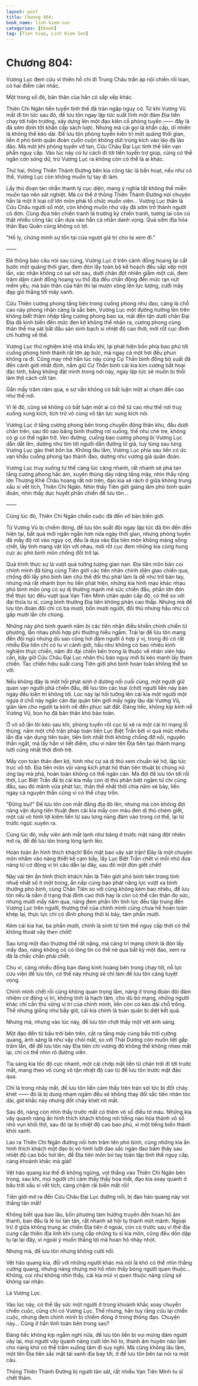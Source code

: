 ```yaml
---
layout: post
title: Chương 804: 
book_name: linh-kiem-son
categories: [Ebook]
tag: [Tien hiep, Linh Kiem Son]
---
```


# Chương 804: 

Vương Lục đem cửu vĩ thiên hồ chi đi Trung Châu trấn áp nội chiến rối loạn, có hai điểm cân nhắc.

Một trong số đó, bản thân của hắn có sắp xếp khác.

Thiên Chi Ngân tiền tuyến tình thế đã tràn ngập nguy cơ. Từ khi Vương Vũ mất đi tin tức sau đó, đế lưu tôn ngay lập tức suất lĩnh một đám Địa tiên chạy tới hiện trường, xây dựng lên một đạo kiên cố phòng tuyến —— đây là đã sớm định tốt khẩn cấp sách lược. Nhưng mà cái gọi là khẩn cấp, dĩ nhiên là không thể kéo dài. Đế lưu tôn phòng tuyến kiên trì một quãng thời gian, liền ở phó binh quân đoàn cuồn cuộn không dứt trùng kích vào lảo đà lảo đảo. Mà một khi phòng tuyến vỡ tan, Cửu Châu Đại Lục tình thế liền vạn phần nguy cấp. Vào lúc này có tư cách đi tới tiền tuyến trợ giúp, cũng có thể ngăn cơn sóng dữ, trừ Vương Lục ra không còn có thể là ai khác.

Thứ hai, thông Thiên Thánh Đường bên kia công tác là bẩn hoạt, nếu như có thể, Vương Lục còn không muốn tự tay đi làm.

Lấy thủ đoạn tàn nhẫn thanh lý cục diện, mang ý nghĩa tất không thể miễn muốn tạo nên sát nghiệt. Mà có thể ở thông Thiên Thánh Đường nói chuyện hẳn là một ít loại cỡ lớn môn phái tổ chức muốn viên... Vương Lục thân là Cửu Châu người số một, còn không muốn như vậy đã sớm trở thành người cô đơn. Cùng đọa tiên chiến tranh là trường kỳ chiến tranh, tương lai còn có thật nhiều công tác cần dựa vào hắn cá nhân danh vọng. Quá sớm địa hóa thân Bạo Quân cũng không có lợi.

"Hồ ly, chứng minh sự tồn tại của ngươi giá trị cho ta xem đi."

——

Đã thông báo câu nói sau cùng, Vương Lục ở trên cánh đồng hoang lại cất bước một quãng thời gian, đem đón lấy toàn bộ kế hoạch đều sắp xếp một lần, xác nhận không có sai sót sau, dưới chân đột nhiên giẫm một cái, đem trăm dặm cánh đồng hoang vu thổ địa đều chấn động đến mức rạn nứt mềm yếu, mà bản thân của hắn thì lại mượn xông lên lực lượng, cưỡi mây đạp gió thẳng tới mây xanh.

Cửu Thiên cương phong tầng bên trong cuồng phong như đao, càng là chỗ cao này phong nhận càng là sắc bén, Vương Lục một đường hướng lên trên không biết thâm nhập tầng cương phong bao xa, mãi đến tận dưới chân Đại Địa đã kinh biến đến mức đen kịt không thể nhận ra, cương phong cùng thân thể ma sát bắt đầu sản sinh bạch sí nhiệt độ cao thời, mới rốt cục đình chỉ hướng về thế.

Vương Lục thử nghiệm khẽ nhả khẩu khí, lại phát hiện bốn phía bao phủ tới cuồng phong hình thành rất lớn áp bức, mà ngay cả một hơi đều phun không ra đi. Cũng may nhờ hắn lúc này cùng Cự Thần binh đồng bộ suất đã đến cảnh giới nhất định, nắm giữ Cự Thần binh cái kia kim cương bất hoại đặc tính, bằng không đặt mình trong nơi này, ngay lập tức sẽ muốn bị thổi làm thịt cách cốt tán.

Gần mấy trăm năm qua, e sợ vẫn không có bất luận một ai chạm đến cao như thế nơi.

Vì lẽ đó, cũng sẽ không có bất luận một ai có thể từ cao như thế nơi truỵ xuống xung kích, tích trữ vô cùng vô tận lực xung kích nói.

Vương Lục ở tầng cương phong bên trong chuyển động thân khu, đầu dưới chân trên, sau đó sao băng bình thường rơi xuống, thế như chẻ tre, không có gì có thể ngăn trở. Ven đường, cuồng bạo cương phong bị Vương Lục dẫn dắt lên, dường như tìm tới người dẫn đường lữ giả, tuỳ tùng sau lưng Vương Lục gào thét bôn ba. Không lâu lắm, Vương Lục phía sau liền có ức vạn khẩu cuồng phong tạo thành đao, dường như vương giả quân đoàn.

Vương Lục truỵ xuống tư thế càng lúc càng nhanh, rất nhanh sẽ phá tan tầng cương phong hắc ám, xuyên thủng dày nặng tầng mây, nhìn thấy rộng lớn Thương Khê Châu hoang rất nơi trên, đạo kia xé rách ở giữa không trung xấu xí vết tích, Thiên Chi Ngân. Nhìn thấy Tiên giới giáng lâm phó binh quân đoàn, nhìn thấy dục huyết phấn chiến đế lưu tôn...

——

Cùng lúc đó, Thiên Chi Ngân chiến cuộc đã đến vỡ bàn biên giới.

Từ Vương Vũ bị chiếm đóng, đế lưu tôn suất đội ngay lập tức đã tìm đến đến hiện tại, bất quá mới ngăn ngắn hơn nửa ngày thời gian, nhưng phòng tuyến đã mấy độ rơi vào nguy cơ, đều là dựa vào Địa tiên môn không màng sống chết, lấy tính mạng vật lộn với nhau, mới rốt cục đem những kia cùng hung cực ác phó binh môn chống đối trở lại.

Quá trình thực sự là vượt quá tưởng tượng gian nan. Địa tiên môn bản coi chính mình đã từng cùng Tiên giới các tiên nhân chính diện giao chiến qua, chống đối lấy phó binh làm chủ thể đối thủ phải làm là dễ như trở bàn tay, nhưng mà rất nhanh bọn họ liền phát hiện, những kia hình mạo khác nhau phó binh môn ủng có sự dị thường mạnh mẽ sức chiến đấu, phần lớn đơn thể thực lực đều vượt qua Vạn Tiên Minh chân quân cấp độ, có thể so với đại thừa tu sĩ, cùng bình thường Địa tiên không phân cao thấp. Nhưng mà đế lưu tôn đoàn đội chỉ có ba mươi, bốn mươi người, đối thủ nhưng hầu như có gấp mười lần chi chúng.

Những này phó binh quanh năm bị các tiên nhân điều khiển chinh chiến tứ phương, lẫn nhau phối hợp phi thường hiểu ngầm. Trái lại đế lưu tôn mang đến đội ngũ nhưng dù sao cũng hơi đám người ô hợp ý vị, trong đó có rất nhiều Địa tiên chỉ có tu vi cảnh giới, hầu như không có bao nhiêu kinh nghiệm thực chiến, năm đó đại chiến bên trong là thuộc về nhân viên hậu cần, bây giờ Cửu Châu Đại Lục nhân thủ báo nguy mới bị kéo mạnh lấy tham chiến. Tác chiến hiệu suất cùng Tiên giới phó binh hoàn toàn không thể so với.

Nếu không đây là một hồi phát sinh ở đường nối cuối cùng, một người giữ quan vạn người phá chiến đấu, đế lưu tôn các loại (chờ) người liền này bán ngày đều kiên trì không tới. Lúc này lại hồi tưởng lên cái kia một người một ngựa ở chỗ này ngăn cản đại quân tiên giới mấy ngày lâu dài Vương Vũ, giản làm cho người ta kính nể đến phục sát đất. Đáng tiếc, không kịp kính nể Vương Vũ, bọn họ đã bản thân khó bảo toàn.

Ở vô số lần lôi kéo sau khi, phòng tuyến rốt cục bị xé ra một cái trí mạng lỗ thủng, nắm một chỗ trận pháp toán tiên Lục Biệt Trần bởi vì quá mức nhiều lần địa vận dụng tiên toán, tiên linh nhất thời không chống đỡ nổi, nguyên thần ngất, mà lấy hắn vì tiết điểm, chu vi năm tên Địa tiên tạo thành mạng lưới cũng nhất thời đình trệ.

Mấy con toàn thân đen kịt, hình như cự xà dị thú xem chuẩn kẽ hở, lập tức trực vồ tới. Địa tiên môn vội vàng kích phát hộ thân tiên thuật bị chúng nó ứng tay mà phá, hoàn toàn không có thể ngăn cản. Mà đợi đế lưu tôn tới rồi thời, Lục Biệt Trần đã bị cái kia mấy con dị thú phân biệt ngậm tứ chi cùng đầu, sau đó mãnh vừa phát lực, thân thể nhất thời chia năm xẻ bảy, liền ngay cả nguyên thần cũng vì có thể chạy trốn.

"Đừng bụi!" Đế lưu tôn con mắt đằng địa đỏ lên, nhưng mà còn không đợi nàng vận dụng tiên thuật đem cái kia mấy con màu đen dị thú chém giết, một cái vô hình lợi kiếm liền từ sau lưng nàng đâm vào trong cơ thể, lại từ trước ngực xuyên ra.

Cùng lúc đó, mấy viên ánh mắt lạnh như băng ở trước mặt nàng đột nhiên mở ra, để đế lưu tôn trong lòng lạnh lẽo.

Hoàn toàn ẩn hình thích khách! Bốn mặt bao vây sát trận! Đây là một chuyên môn nhằm vào nàng thiết kế cạm bẫy, lấy Lục Biệt Trần chết vì mồi nhử đưa nàng từ cơ động vị trí câu dẫn lại đây, sau đó một đòn giết chết!

Này vài tên ẩn hình thích khách hẳn là Tiên giới phó binh bên trong tinh nhuệ nhất số ít một trong, ẩn nấp cùng bạo phát năng lực vượt xa bình thường phó binh, cùng Chân Tiên so với cũng không kém bao nhiêu, đế lưu tôn nếu là nằm ở trạng thái đỉnh cao thời hay là còn có thể cẩn thận đọ sức, nhưng mười mấy năm qua, nàng đem phần lớn tinh lực đều tập trung đến Vương Lục trên người, thương thế của chính mình cũng chưa hề hoàn toàn khép lại, thực lực chỉ có đỉnh phong thời kì bảy, tám phần mười.

Kém cái kia hai, ba phần mười, chính là sinh tử tình thế nguy cấp thời có thể không thoát vây then chốt!

Sau lưng một đao thương thế rất nặng, mà càng trí mạng chính là đón lấy mấy đao, nàng không có có lòng tin có thể né qua bất kỳ một đao, xem ra đã là chắc chắn phải chết.

Chu vi, càng nhiều đồng bạn đang kinh hoàng bên trong chạy tới, nỗ lực cứu viện đế lưu tôn, có thể này nhưng sẽ chỉ làm đế lưu tôn càng tuyệt vọng.

Chính mình chết rồi cũng không quan trọng lắm, nàng ở trong đoàn đội đảm nhiệm cơ động vị trí, không tính là hạch tâm, cho dù bỏ mạng, những người khác chỉ cần thủ vững vị trí của chính mình, liền còn có kéo dài chỗ trống. Thế nhưng giống như bây giờ, cái kia chính là toàn quân bị diệt kết quả.

Nhưng mà, nhưng vào lúc này, đế lưu tôn chợt thấy một vệt ánh sáng.

Một đạo đến từ bầu trời bên trên, cắt ra tầng mây cùng bầu trời cường quang, ánh sáng là như vậy chói mắt, so với Thái Dương còn muốn liệt gấp trăm lần, để đế lưu tôn này Địa tiên chi vương đô không thể không nheo mắt lại, chỉ có thể nhìn rõ đường viền.

Tia sáng kia tốc độ cực nhanh, một cái chớp mắt liền từ chân trời đi tới trước mắt, mang theo vô cùng vô tận nhiệt độ cao từ đế lưu tôn trước mặt đảo qua.

Chỉ là trong nháy mắt, đế lưu tôn liền cảm thấy trên trán sợi tóc bị đốt cháy khét —— đó là bị dung nham ngâm đều sẽ không thay đổi sắc tiên nhân tóc dài, giờ khắc này nhưng đốt cháy khét rơi mất.

Sau đó, nàng còn nhìn thấy trước mắt có thêm vô số điều tơ máu. Những kia vây quanh nàng ẩn hình thích khách không nói tiếng nào hóa thành vô số nhỏ vụn khối thịt, sau đó lại bị nhiệt độ cao bao phủ, xì một tiếng biến thành khói xanh.

Lao ra Thiên Chi Ngân đường nối hơn trăm tên phó binh, cùng những kia ẩn hình thích khách một đạo bị vô hình lưỡi dao sắc ngàn đao bầm thây sau nhiệt độ cao bốc hơi lên, để Địa tiên môn bó tay toàn tập tình thế nguy cấp, càng khoảnh khắc mà giải!

Vệt hào quang kia thế đi không ngừng, vọt thẳng vào Thiên Chi Ngân bên trong, sau khi, mọi người chỉ cảm thấy thấy hoa mắt, đạo kia xoay quanh ở bầu trời xấu xí vết tích, càng chậm rãi biến mất rồi!

Tiên giới mở ra đến Cửu Châu Đại Lục đường nối, bị đạo hào quang này vọt thẳng tản mất!

Không biết qua bao lâu, bốn phương tám hướng truyền đến hoan hô âm thanh, ban đầu là lẻ loi tán tán, rất nhanh sẽ hội tụ thành một mảnh. Ngoại trừ ở giữa không trung ác chiến Địa tiên ở ngoài, còn có trước sau vì thế địa cung cấp thiên địa linh khí cung cấp những tu sĩ kia môn, cũng đều dồn dập tụ lại lại đây, vì ngoài ý muốn thắng lợi mà hoan hô nhảy nhót.

Nhưng mà, đế lưu tôn nhưng không cười nổi.

Vệt hào quang kia, đối với những người khác mà nói là khó có thể nhìn thẳng cường quang, nhưng nàng nhưng mơ hồ nhìn thấy bóng người quen thuộc... Không, coi như không nhìn thấy, cái kia mùi vị quen thuộc nàng cũng sẽ không sai nhận.

Là Vương Lục.

Vào lúc này, có thể lấy sức một người ở trong khoảnh khắc xoay chuyển chiến cuộc, cũng chỉ có Vương Lục. Thế nhưng, hắn tuy rằng cứu lại chiến cuộc, nhưng đem chính mình bị chiếm đóng ở trong thông đạo. Chuyện này... Cũng ở hắn tính toán bên trong sao?

Đáng tiếc không kịp ngẫm nghĩ nữa, đế lưu tôn liền bị vui mừng đám người vây lại, mọi người vây quanh nàng cười lớn hô to, thanh âm huyên náo làm cho nàng khó có thể trầm xuống tâm đi suy nghĩ. Mà cũng không lâu lắm, một tên Địa tiên sắc mặt tái xanh địa bay tới, ở đế lưu tôn bên tai nói ra một câu.

Thông Thiên Thánh Đường bị người tàn sát, rất nhiều Vạn Tiên Minh tu sĩ chết thảm.